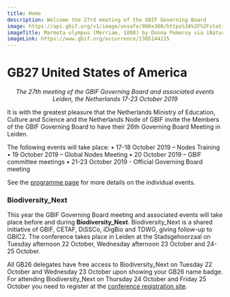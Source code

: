 ```yaml
---
title: Home
description: Welcome the 27rd meeting of the GBIF Governing Board 
image: https://api.gbif.org/v1/image/unsafe/900x300/https%3A%2F%2Fstatic.inaturalist.org%2Fphotos%2F4598478%2Foriginal.jpeg%3F1471528024
imageTitle: Marmota olympus (Merriam, 1898) by Donna Pomeroy via iNaturalist
imageLink: https://www.gbif.org/occurrence/1305144115
---
```


# GB27 United States of America 

_<p align="center">The 27th meeting of the GBIF Governing Board and associated events
  Leiden, the Netherlands
  17-23 October 2019_</p>
  
It is with the greatest pleasure that the Netherlands Ministry of Education, Culture and Science and the Netherlands Node of GBIF invite the Members of the GBIF Governing Board to have their 26th Governing Board Meeting in Leiden.

The following events will take place:
•	17-18 October 2019 – Nodes Training
•	19 October 2019 – Global Nodes Meeting
•	20 October 2019 – GBIF committee meetings
•	21-23 October 2019 - Official Governing Board meeting

See the [programme page](https://gb26.gbif.org/en/programme/) for more details on the individual events. 

### Biodiversity_Next

This year the GBIF Governing Board meeting and associated events will take place before and during **Biodiversity_Next**. Biodiversity_Next is a shared initiative of GBIF, CETAF, DiSSCo, iDigBio and TDWG, giving follow-up to GBIC2. The conference takes place in Leiden at the Stadsgehoorzaal on Tuesday afternoon 22 October, Wednesday afternoon 23 October and 24-25 October. 

All GB26 delegates have free access to Biodiversity_Next on Tuesday 22 October and Wednesday 23 October upon showing your GB26 name badge. For attending Biodiversity_Next on Thursday 24 October and Friday 25 October you need to register at the [conference registration site](https://biodiversitynext.org/). 
